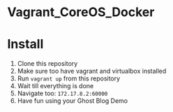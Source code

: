 Vagrant_CoreOS_Docker
=====================

# Install
1. Clone this repository
2. Make sure too have vagrant and virtualbox installed
3. Run `vagrant up` from this repository
4. Wait till everything is done
5. Navigate too: `172.17.8.2:60000`
6. Have fun using your Ghost Blog Demo
